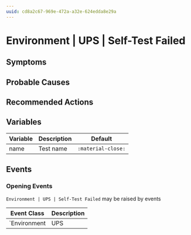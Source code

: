 ```yaml
---
uuid: cd8a2c67-969e-472a-a32e-624edda8e29a
---
```

# Environment | UPS | Self-Test Failed

## Symptoms

## Probable Causes

## Recommended Actions

## Variables

Variable | Description | Default
--- | --- | ---
name | Test name | `:material-close:`

## Events

### Opening Events
`Environment | UPS | Self-Test Failed` may be raised by events

Event Class | Description
--- | ---
`Environment | UPS | Self-Test Failed` | dispose
